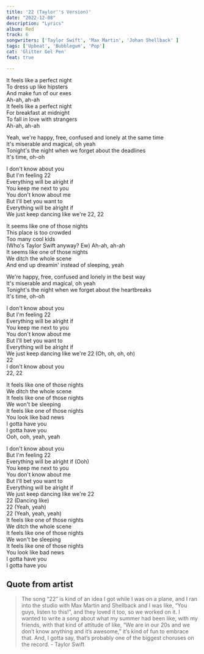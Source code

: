 ```yaml
---
title: '22 (Taylor''s Version)'
date: "2022-12-08"
description: "Lyrics"
album: Red
track: 6
songwriters: ['Taylor Swift', 'Max Martin', 'Johan Shellback' ]
tags: ['Upbeat', 'Bubblegum', 'Pop']
cat: 'Glitter Gel Pen'
feat: true

---
```

<p className="verse-one">
It feels like a perfect night <br />
To dress up like hipsters <br />
And make fun of our exes <br />
Ah-ah, ah-ah <br />
It feels like a perfect night <br />
For breakfast at midnight <br />
To fall in love with strangers <br />
Ah-ah, ah-ah <br />
</p>
<p className="pre-chorus">
Yeah, we're happy, free, confused and lonely at the same time <br />
It's miserable and magical, oh yeah <br />
Tonight's the night when we forget about the deadlines <br />
It's time, oh-oh <br />
</p>
<p className="chorus">
I don't know about you <br />
But I'm feeling 22 <br />
Everything will be alright if <br />
You keep me next to you <br />
You don't know about me <br />
But I'll bet you want to <br />
Everything will be alright if <br />
We just keep dancing like we're 22, 22 <br />
</p>
<p className="verse-two">
It seems like one of those nights <br />
This place is too crowded <br />
Too many cool kids <br />
(Who's Taylor Swift anyway? Ew) Ah-ah, ah-ah <br />
It seems like one of those nights <br />
We ditch the whole scene <br />
And end up dreamin' instead of sleeping, yeah <br />
</p>
<p className="pre-chorus">
We're happy, free, confused and lonely in the best way <br />
It's miserable and magical, oh yeah <br />
Tonight's the night when we forget about the heartbreaks <br />
It's time, oh-oh <br />
</p>
<p className="chorus">
I don't know about you <br />
But I'm feeling 22 <br />
Everything will be alright if <br />
You keep me next to you <br />
You don't know about me <br />
But I'll bet you want to <br />
Everything will be alright if <br />
We just keep dancing like we're 22 (Oh, oh, oh, oh) <br />
22 <br />
I don't know about you <br />
22, 22 <br />
</p>
<p className="breakdown">
It feels like one of those nights <br />
We ditch the whole scene <br />
It feels like one of those nights <br />
We won't be sleeping <br />
It feels like one of those nights <br />
You look like bad news <br />
I gotta have you <br />
I gotta have you <br />
Ooh, ooh, yeah, yeah <br />
</p>
<p className="chorus">
I don't know about you <br />
But I'm feeling 22 <br />
Everything will be alright if (Ooh) <br />
You keep me next to you <br />
You don't know about me <br />
But I'll bet you want to <br />
Everything will be alright if <br />
We just keep dancing like we're 22 <br />
22 (Dancing like) <br />
22 (Yeah, yeah) <br />
22 (Yeah, yeah, yeah) <br />
It feels like one of those nights <br />
We ditch the whole scene <br />
It feels like one of those nights <br />
We won't be sleeping <br />
It feels like one of those nights <br />
You look like bad news <br />
I gotta have you <br />
I gotta have you <br />
</p>


## Quote from artist

<blockquote cite="https://www.youtube.com/watch?v=Xj1WllQRkxo">
The song “22” is kind of an idea I got while I was on a plane, and I ran into the studio with Max Martin and Shellback and I was like, “You guys, listen to this!”, and they loved it too, so we worked on it. I wanted to write a song about what my summer had been like, with my friends, with that kind of attitude of like, “We are in our 20s and we don’t know anything and it’s awesome,” it’s kind of fun to embrace that. And, I gotta say, that’s probably one of the biggest choruses on the record. - Taylor Swift
</blockquote>